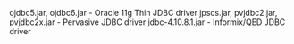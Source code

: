 
ojdbc5.jar, ojdbc6.jar - Oracle 11g Thin JDBC driver
jpscs.jar, pvjdbc2.jar, pvjdbc2x.jar - Pervasive JDBC driver
jdbc-4.10.8.1.jar - Informix/QED JDBC driver